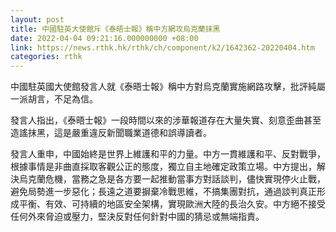 ```yaml
---
layout: post
title: 中國駐英大使館斥《泰晤士報》稱中方網攻烏克蘭抹黑
date: 2022-04-04 09:21:16.000000000 +08:00
link: https://news.rthk.hk/rthk/ch/component/k2/1642362-20220404.htm
categories: rthk
---
```


中國駐英國大使館發言人就《泰晤士報》稱中方對烏克蘭實施網路攻擊，批評純屬一派胡言，不足為信。

發言人指出，《泰晤士報》一段時間以來的涉華報道存在大量失實、刻意歪曲甚至造謠抹黑，這是嚴重違反新聞職業道德和誤導讀者。

發言人重申，中國始終是世界上維護和平的力量。中方一貫維護和平、反對戰爭，根據事情是非曲直採取客觀公正的態度，獨立自主地確定政策立場。中方提出，解決烏克蘭危機，當務之急是各方要一起推動當事方對話談判，儘快實現停火止戰，避免局勢進一步惡化；長遠之道要摒棄冷戰思維，不搞集團對抗，通過談判真正形成平衡、有效、可持續的地區安全架構，實現歐洲大陸的長治久安。中方絕不接受任何外來脅迫或壓力，堅決反對任何針對中國的猜忌或無端指責。
